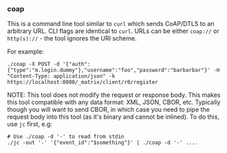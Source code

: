### coap

This is a command line tool similar to `curl` which sends CoAP/DTLS to an arbitrary URL. CLI flags are identical to `curl`.
URLs can be either `coap://` or `http(s)://` - the tool ignores the URI scheme.

For example:
```
./coap -X POST -d '{"auth":{"type":"m.login.dummy"},"username":"foo","password":"barbarbar"}' -H "Content-Type: application/json" -k  https://localhost:8008/_matrix/client/r0/register
```

NOTE: This tool does not modify the request or response body. This makes this tool compatible with any data format: XML, JSON, CBOR, etc.
Typically though you will want to send CBOR, in which case you need to pipe the request body into this tool (as it's binary and cannot be inlined).
To do this, use `jc` first, e.g:

```
# Use ./coap -d '-' to read from stdin
./jc -out '-' '{"event_id":"$something"}' | ./coap -d '-' ....
```